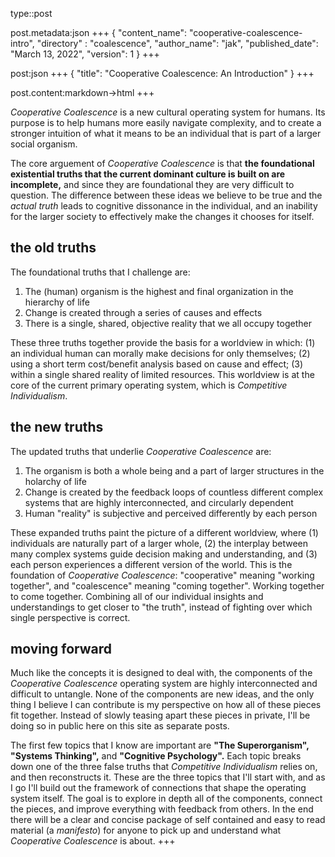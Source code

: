 type::post

post.metadata:json
+++
{
    "content_name": "cooperative-coalescence-intro",
    "directory" : "coalescence",
    "author_name": "jak",
    "published_date": "March 13, 2022",
    "version": 1
}
+++

post:json
+++
{
    "title": "Cooperative Coalescence: An Introduction"
}
+++

post.content:markdown->html
+++

*Cooperative Coalescence* is a new cultural operating system for humans. Its purpose is to help humans more easily navigate complexity, and to create a stronger intuition of what it means to be an individual that is part of a larger social organism.

The core arguement of *Cooperative Coalescence* is that **the foundational existential truths that the current dominant culture is built on are incomplete,** and since they are foundational they are very difficult to question. The difference between these ideas we believe to be true and the *actual truth* leads to cognitive dissonance in the individual, and an inability for the larger society to effectively make the changes it chooses for itself.

## the old truths

The foundational truths that I challenge are:
1. The (human) organism is the highest and final organization in the hierarchy of life
2. Change is created through a series of causes and effects
3. There is a single, shared, objective reality that we all occupy together

These three truths together provide the basis for a worldview in which: (1) an individual human can morally make decisions for only themselves; (2) using a short term cost/benefit analysis based on cause and effect; (3) within a single shared reality of limited resources. This worldview is at the core of the current primary operating system, which is *Competitive Individualism*.

## the new truths

The updated truths that underlie *Cooperative Coalescence* are:
1. The organism is both a whole being and a part of larger structures in the holarchy of life
2. Change is created by the feedback loops of countless different complex systems that are highly interconnected, and circularly dependent
3. Human "reality" is subjective and perceived differently by each person

These expanded truths paint the picture of a different worldview, where (1) individuals are naturally part of a larger whole, (2) the interplay between many complex systems guide decision making and understanding, and (3) each person experiences a different version of the world. This is the foundation of *Cooperative Coalescence*: "cooperative" meaning "working together", and "coalescence" meaning "coming together". Working together to come together. Combining all of our individual insights and understandings to get closer to "the truth", instead of fighting over which single perspective is correct.

## moving forward

Much like the concepts it is designed to deal with, the components of the *Cooperative Coalescence* operating system are highly interconnected and difficult to untangle. None of the components are new ideas, and the only thing I believe I can contribute is my perspective on how all of these pieces fit together. Instead of slowly teasing apart these pieces in private, I'll be doing so in public here on this site as separate posts.

The first few topics that I know are important are **"The Superorganism",** **"Systems Thinking",** and **"Cognitive Psychology".** Each topic breaks down one of the three false truths that *Competitive Individualism* relies on, and then reconstructs it. These are the three topics that I'll start with, and as I go I'll build out the framework of connections that shape the operating system itself. The goal is to explore in depth all of the components, connect the pieces, and improve everything with feedback from others. In the end there will be a clear and concise package of self contained and easy to read material (a *manifesto*) for anyone to pick up and understand what *Cooperative Coalescence* is about.
+++